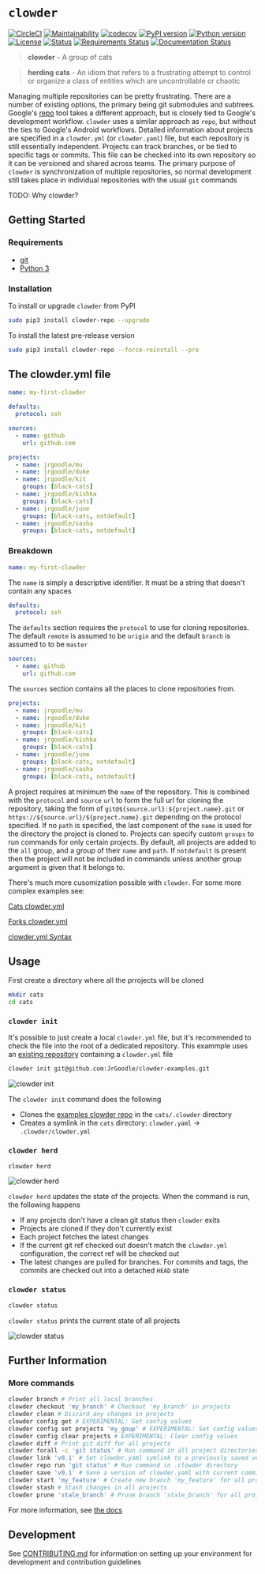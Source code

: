 # `clowder`

[![CircleCI](https://circleci.com/gh/JrGoodle/clowder.svg?style=shield)](https://circleci.com/gh/JrGoodle/clowder)
[![Maintainability](https://api.codeclimate.com/v1/badges/56c92799de08f9ef9258/maintainability)](https://codeclimate.com/github/JrGoodle/clowder/maintainability)
[![codecov](https://codecov.io/gh/JrGoodle/clowder/branch/master/graph/badge.svg)](https://codecov.io/gh/JrGoodle/clowder)
[![PyPI version](https://badge.fury.io/py/clowder-repo.svg)](https://badge.fury.io/py/clowder-repo)
[![Python version](https://img.shields.io/pypi/pyversions/clowder-repo.svg)](https://pypi.python.org/pypi/clowder-repo)
[![License](https://img.shields.io/pypi/l/clowder-repo.svg)](https://pypi.python.org/pypi/clowder-repo)
[![Status](https://img.shields.io/pypi/status/clowder-repo.svg)](https://pypi.python.org/pypi/clowder-repo)
[![Requirements Status](https://requires.io/github/JrGoodle/clowder/requirements.svg?branch=master)](https://requires.io/github/JrGoodle/clowder/requirements/?branch=master)
[![Documentation Status](https://readthedocs.org/projects/clowder/badge/?version=latest)](http://clowder.readthedocs.io)

> **clowder** - A group of cats

> **herding cats** - An idiom that refers to a frustrating attempt to control or organize a class of entities which are uncontrollable or chaotic

Managing multiple repositories can be pretty frustrating. There are a number of existing options, the primary being git submodules and subtrees. Google's [repo](https://code.google.com/p/git-repo) tool takes a different approach, but is closely tied to Google's development workflow. `clowder` uses a similar approach as `repo`, but without the ties to Google's Android workflows. Detailed information about projects are specified in a `clowder.yml` (or `clowder.yaml`) file, but each repository is still essentially independent. Projects can track branches, or be tied to specific tags or commits. This file can be checked into its own repository so it can be versioned and shared across teams. The primary purpose of `clowder` is synchronization of multiple repositories, so normal development still takes place in individual repositories with the usual `git` commands

TODO: Why clowder?

## Getting Started

### Requirements

- [git](https://git-scm.com)
- [Python 3](https://www.python.org/downloads/)

### Installation

To install or upgrade `clowder` from PyPI

```bash
sudo pip3 install clowder-repo --upgrade
```

To install the latest pre-release version

```bash
sudo pip3 install clowder-repo --force-reinstall --pre
```

## The clowder.yml file

```yaml
name: my-first-clowder

defaults:
  protocol: ssh

sources:
  - name: github
    url: github.com

projects:
  - name: jrgoodle/mu
  - name: jrgoodle/duke
  - name: jrgoodle/kit
    groups: [black-cats]
  - name: jrgoodle/kishka
    groups: [black-cats]
  - name: jrgoodle/june
    groups: [black-cats, notdefault]
  - name: jrgoodle/sasha
    groups: [black-cats, notdefault]
```

### Breakdown

```yaml
name: my-first-clowder
```

The `name` is simply a descriptive identifier. It must be a string that doesn't contain any spaces

```yaml
defaults:
  protocol: ssh
```

The `defaults` section requires the `protocol` to use for cloning repositories. The default `remote` is assumed to be `origin` and the default `branch` is assumed to to be `master`

```yaml
sources:
  - name: github
    url: github.com
```

The `sources` section contains all the places to clone repositories from.

```yaml
projects:
  - name: jrgoodle/mu
  - name: jrgoodle/duke
  - name: jrgoodle/kit
    groups: [black-cats]
  - name: jrgoodle/kishka
    groups: [black-cats]
  - name: jrgoodle/june
    groups: [black-cats, notdefault]
  - name: jrgoodle/sasha
    groups: [black-cats, notdefault]
```

A project requires at minimum the `name` of the repository. This is combined with the `protocol` and `source` `url` to form the full url for cloning the repository, taking the form of  `git@${source.url}:${project.name}.git` or `https://${source.url}/${project.name}.git` depending on the protocol specified. If no `path` is specified, the last component of the `name` is used for the directory the project is cloned to. Projects can specify custom `groups` to run commands for only certain projects. By default, all projects are added to the `all` group, and a group of their `name` and `path`. If `notdefault` is present then the project will not be included in commands unless another group argument is given that it belongs to.

There's much more cusomization possible with `clowder`. For some more complex examples see:

[Cats clowder.yml](docs/clowder-yml-cats.md)

[Forks clowder.yml](docs/clowder-yml-forks.md)

[clowder.yml Syntax](docs/clowder-yml-syntax.md)

## Usage

First create a directory where all the prrojects will be cloned

```bash
mkdir cats
cd cats
```

### `clowder init`

It's possible to just create a local `clowder.yml` file, but it's recommended to check the file into the root of a dedicated repository. This exammple uses an [existing repository](https://github.com/JrGoodle/clowder-examples) containing a `clowder.yml` file

```bash
clowder init git@github.com:JrGoodle/clowder-examples.git
```

![clowder init](docs/README/clowder-init.png)

The `clowder init` command does the following

- Clones the [examples clowder repo](https://github.com/JrGoodle/clowder-examples) in the `cats/.clowder` directory
- Creates a symlink in the `cats` directory: `clowder.yaml` -> `.clowder/clowder.yml`

### `clowder herd`

```bash
clowder herd
```

![clowder herd](docs/README/clowder-herd.png)

`clowder herd` updates the state of the projects. When the command is run, the following happens

- If any projects don't have a clean git status then `clowder` exits
- Projects are cloned if they don't currently exist
- Each project fetches the latest changes
- If the current git ref checked out doesn't match the `clowder.yml` configuration, the correct ref will be checked out
- The latest changes are pulled for branches. For commits and tags, the commits are checked out into a detached `HEAD` state

### `clowder status`

```bash
clowder status
```

`clowder status` prints the current state of all projects

![clowder status](docs/README/clowder-status.png)

## Further Information

### More commands

```bash
clowder branch # Print all local branches
clowder checkout 'my_branch' # Checkout 'my_branch' in projects
clowder clean # Discard any changes in projects
clowder config get # EXPERIMENTAL: Get config values
clowder config set projects 'my_goup' # EXPERIMENTAL: Set config values
clowder config clear projects # EXPERIMENTAL: Clear config values
clowder diff # Print git diff for all projects
clowder forall -c 'git status' # Run command in all project directories
clowder link 'v0.1' # Set clowder.yaml symlink to a previously saved version
clowder repo run 'git status' # Run command in .clowder directory
clowder save 'v0.1' # Save a version of clowder.yaml with current commit sha's
clowder start 'my_feature' # Create new branch 'my_feature' for all projects
clowder stash # Stash changes in all projects
clowder prune 'stale_branch' # Prune branch 'stale_branch' for all projects
```

For more information, see [the docs](http://clowder.readthedocs.io/en/latest/)

## Development

See [CONTRIBUTING.md](https://github.com/JrGoodle/clowder/blob/master/CONTRIBUTING.md) for information on setting up your environment for development and contribution guidelines
